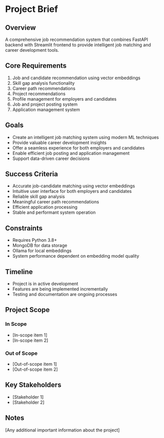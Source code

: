 # Project Brief

## Overview
A comprehensive job recommendation system that combines FastAPI backend with Streamlit frontend to provide intelligent job matching and career development tools.

## Core Requirements
1. Job and candidate recommendation using vector embeddings
2. Skill gap analysis functionality
3. Career path recommendations
4. Project recommendations
5. Profile management for employers and candidates
6. Job and project posting system
7. Application management system

## Goals
- Create an intelligent job matching system using modern ML techniques
- Provide valuable career development insights
- Offer a seamless experience for both employers and candidates
- Enable efficient job posting and application management
- Support data-driven career decisions

## Success Criteria
- Accurate job-candidate matching using vector embeddings
- Intuitive user interface for both employers and candidates
- Reliable skill gap analysis
- Meaningful career path recommendations
- Efficient application processing
- Stable and performant system operation

## Constraints
- Requires Python 3.8+
- MongoDB for data storage
- Ollama for local embeddings
- System performance dependent on embedding model quality

## Timeline
- Project is in active development
- Features are being implemented incrementally
- Testing and documentation are ongoing processes

## Project Scope
### In Scope
- [In-scope item 1]
- [In-scope item 2]

### Out of Scope
- [Out-of-scope item 1]
- [Out-of-scope item 2]

## Key Stakeholders
- [Stakeholder 1]
- [Stakeholder 2]

## Notes
[Any additional important information about the project] 